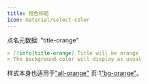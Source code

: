 ```yaml
---
title: 橙色标题
icon: material/select-color
---
```


点名元数据: "title-orange"

```md
> [!info|title-orange] Title will be orange
> The background color will display as usual
```

样式本身也适用于["all-orange"](../combined-styling/page-8.md)
页:1["bg-orange"](../bg-styling/page-8.md)。

